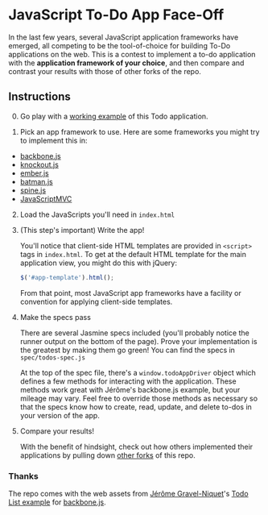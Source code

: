 # JavaScript To-Do App Face-Off

In the last few years, several JavaScript application frameworks have emerged, all competing to be the
tool-of-choice for building To-Do applications on the web. This is a contest to implement a to-do application
with the **application framework of your choice**, and then compare and contrast your results with those of
other forks of the repo.

## Instructions

0. Go play with a [working example](http://testdouble.github.com/todos/) of this Todo application.

1. Pick an app framework to use. Here are some frameworks you might try to implement this in:

  * [backbone.js](http://documentcloud.github.com/backbone)
  * [knockout.js](http://knockoutjs.com/)
  * [ember.js](http://emberjs.com/)
  * [batman.js](http://batmanjs.org/)
  * [spine.js](http://spinejs.com/)
  * [JavaScriptMVC](http://javascriptmvc.com/)

2. Load the JavaScripts you'll need in `index.html`

3. (This step's important) Write the app!

    You'll notice that client-side HTML templates are provided in `<script>` tags in `index.html`. To
    get at the default HTML template for the main application view, you might do this with jQuery:

    ``` javascript
    $('#app-template').html();
    ```

    From that point, most JavaScript app frameworks have a facility or convention for applying client-side templates.

4. Make the specs pass

    There are several Jasmine specs included (you'll probably notice the runner output on the bottom of the page).
    Prove your implementation is the greatest by making them go green! You can find the specs in `spec/todos-spec.js`

    At the top of the spec file, there's a `window.todoAppDriver` object which defines a few methods for interacting with
    the application. These methods work great with Jérôme's backbone.js example, but your mileage may vary. Feel free
    to override those methods as necessary so that the specs know how to create, read, update, and delete to-dos in
    your version of the app.

5. Compare your results!

    With the benefit of hindsight, check out how others implemented their applications by
    pulling down [other forks](https://github.com/testdouble/todos/network) of this repo.

### Thanks

The repo comes with the web assets from [Jérôme Gravel-Niquet](http://jgn.me/)'s
[Todo List example](http://documentcloud.github.com/backbone/examples/todos/index.html) for
[backbone.js](http://documentcloud.github.com/backbone).
